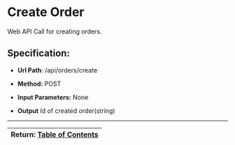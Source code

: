 # Create Order

Web API Call for creating orders.

## Specification:

 * **Url Path**: /api/orders/create 

 * **Method:** POST 
 
 * **Input Parameters:** None 
 
 * **Output** Id of created order(string) 
 
 ---
| Return: [Table of Contents](../table-of-contents.md) |
|----|
